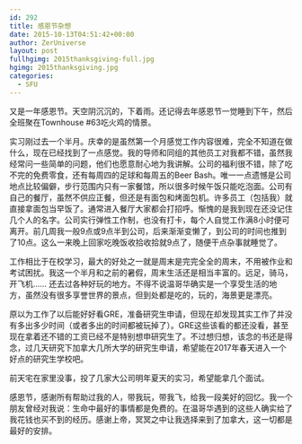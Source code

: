 ```yaml
---
id: 292
title: 感恩节杂想
date: 2015-10-13T04:51:42+00:00
author: ZerUniverse
layout: post
fullhgimg: 2015thanksgiving-full.jpg
hgimg: 2015thanksgiving.jpg
categories:
  - SFU
---
```

又是一年感恩节。天空阴沉沉的，下着雨。还记得去年感恩节一觉睡到下午，然后全班聚在Townhouse #63吃火鸡的情景。

实习刚过去一个半月。庆幸的是虽然第一个月感觉工作内容很难，完全不知道在做什么<!--more-->，现在已经找到了一点感觉。我的导师和同组的其他员工对我都不错，虽然我经常问一些简单的问题，他们也愿意耐心地为我讲解。公司的福利很不错，除了吃不完的免费零食，还有每周四的足球和每周五的Beer Bash。唯一一点遗憾是公司地点比较偏僻，步行范围内只有一家餐馆，所以很多时候午饭只能吃泡面。公司有自己的餐厅，虽然不供应正餐，但还是有面包和烤面包机。许多员工（包括我）就直接拿面包当早饭了。通常进入餐厅大家都会打招呼。惭愧的是我到现在还没记住几个人的名字。公司实行弹性工作制，也没有打卡，每个人自觉工作满8小时便可离开。前几周我一般9点或9点半到公司，后来渐渐变懒了，到公司的时间也推到了10点。这么一来晚上回家吃晚饭收拾收拾就9点了，随便干点杂事就睡觉了。

工作相比于在校学习，最大的好处之一就是周末是完完全全的周末，不用被作业和考试困扰。我这一个半月和之前的暑假，周末生活还是相当丰富的。远足，骑马，开飞机&#8230;&#8230; 还去过各种好玩的地方。不得不说温哥华确实是一个享受生活的地方，虽然没有很多享誉世界的景点，但到处都是吃的，玩的，海景更是漂亮。

原以为工作了以后能好好看GRE，准备研究生申请，但现在却发现其实工作了并没有多出多少时间（或者多出的时间都被玩掉了）。GRE这些该看的都还没看，甚至现在拿着还不错的工资已经不是特别想申研究生了。不过想归想，该念的书还是得念，过几天研究下加拿大几所大学的研究生申请，希望能在2017年春天进入一个好点的研究生学校吧。

前天宅在家里没事，投了几家大公司明年夏天的实习，希望能拿几个面试。

感恩节，感谢所有帮助过我的人，带我玩，带我飞，给我一段美好的回忆。我一个朋友曾经对我说：生命中最好的事情都是免费的。在温哥华遇到的这些人确实给了我花钱也买不到的经历。感谢上帝，冥冥之中让我选择来到了加拿大，这一切都是最好的安排。